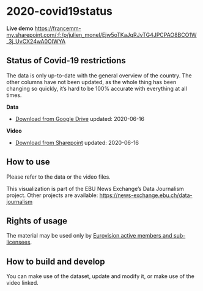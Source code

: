 # 2020-covid19status

**Live demo** https://francemm-my.sharepoint.com/:f:/p/julien_monel/Ejw5oTKaJqRJvTG4JPCPAO8BCO1W_3j_UvCX24wA0OIWYA

## Status of Covid-19 restrictions

The data is only up-to-date with the general overview of the country. The other columns have not been updated, as the whole thing has been changing so quickly, it’s hard to be 100% accurate with everything at all times. 

**Data**
* [Download from Google Drive](https://drive.google.com/file/d/1iw6xiXjobMvdrZvGVGoYHBSvnKAHMKkr/view?usp=sharing_eip&invite=CO3F8K0G&ts=5ee766f6) updated: 2020-06-16

**Video**
* [Download from Sharepoint](https://francemm-my.sharepoint.com/:f:/p/julien_monel/Ejw5oTKaJqRJvTG4JPCPAO8BCO1W_3j_UvCX24wA0OIWYA) updated: 2020-06-16

## How to use

Please refer to the data or the video files.

This visualization is part of the EBU News Exchange’s Data Journalism project. Other projects are available: https://news-exchange.ebu.ch/data-journalism

## Rights of usage

The material may be used only by [Eurovision active members and sub-licensees](https://www.ebu.ch/eurovision-news/members-and-sublicensees).

## How to build and develop

You can make use of the dataset, update and modify it, or make use of the video linked.
